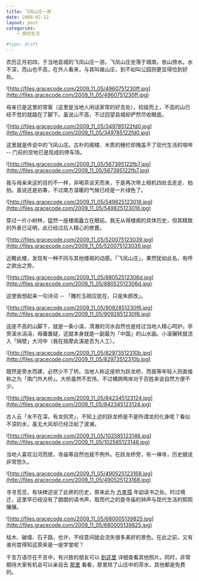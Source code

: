 ```yaml
---
title: 飞凤山庄一游
date: 2008-02-12
layout: post
categories:
    - 我的生活

#type: draft
---
```


农历正月初四，于当地县城的飞凤山庄一游。飞凤山庄坐落于城南，依山傍水。水不深，而山也不高，在外人看来，与其叫做山庄，到不如叫公园则更显得恰到好处。

![http://files.gracecode.com/2009_11_05/4960751230ff.jpg](http://files.gracecode.com/2009_11_05/4960751230ff.jpg)

母亲已是这里的常客（这里是当地人闲话家常的好去处），拾级而上，不高的山已经不觉的就踏在了脚下。虽说山不高，不过回望县城却俨然尽收眼底。

![http://files.gracecode.com/2009_11_05/349785122fd0.jpg](http://files.gracecode.com/2009_11_05/349785122fd0.jpg)

这里就是传说中的飞凤山庄。古朴的阁楼、木质的栅栏却掩盖不了现代生活的喧哗 -- 门前的空地已是现成的停车场。

![http://files.gracecode.com/2009_11_05/567395122fb7.jpg](http://files.gracecode.com/2009_11_05/567395122fb7.jpg)

我与母亲来这的目的不一样，非喝茶谈天而来，于是再次带上相机四处去走走、拍拍。虽说还是初春，不过南方温暖的气候已经是一片绿色了。

![http://files.gracecode.com/2009_11_05/549825123016.jpg](http://files.gracecode.com/2009_11_05/549825123016.jpg)

穿过一片小树林，猛然一座楼阁矗立在眼前。我无从得楼阁的具体历史，但其精致的外表已证明，此已经过后人精心的修葺。

![http://files.gracecode.com/2009_11_05/520075123039.jpg](http://files.gracecode.com/2009_11_05/520075123039.jpg)

近瞻此楼，发现有一种不同与其他楼阁的动感。「飞凤山庄」，果然犹如此名，有呼之欲出之势。

![http://files.gracecode.com/2009_11_05/88052512306d.jpg](http://files.gracecode.com/2009_11_05/88052512306d.jpg)

这使我想起来一句诗词 -- 「雕栏玉砌应犹在，只是朱颜改」。

![http://files.gracecode.com/2009_11_05/9092851230f6.jpg](http://files.gracecode.com/2009_11_05/9092851230f6.jpg)

这座不高的山脚下，就是一条小溪，清澈的河水自然也是经过当地人精心呵护。亭旁溪水涓涓，毋庸置疑，这就本身就是一副最为「中国」的山水画。小溪辗转就流入「隔壁」大河中（我在揣摩此溪是否为人工）。

![http://files.gracecode.com/2009_11_05/82973512310b.jpg](http://files.gracecode.com/2009_11_05/82973512310b.jpg)

既然是旁水而建，必然少不了桥。当地人称这座桥为跃龙桥，而我等年轻人则直接称之为「南门外大桥」。大桥虽然不宏伟，不过横跨两岸对于百姓来说自然方便不少。

![http://files.gracecode.com/2009_11_05/842345123124.jpg](http://files.gracecode.com/2009_11_05/842345123124.jpg)

古人云「水不在深，有龙则灵」，不知上述的跃龙桥是不是所谓龙的化身呢？看似不深的水，虽无大风却已经泛起了波澜。

![http://files.gracecode.com/2009_11_05/102585123146.jpg](http://files.gracecode.com/2009_11_05/102585123146.jpg)

当地人喜欢沿河而居，寺庙等自然也就不例外。在跃龙桥旁，有一禅寺，历史据说非常悠久。

![http://files.gracecode.com/2009_11_05/490525123168.jpg](http://files.gracecode.com/2009_11_05/490525123168.jpg)

寻寻觅觅，有块碑述说了此房的历史，原来此为 [方孝孺](http://baike.baidu.com/view/80471.htm) 年幼读书之处。时过境迁，这里早已经没有了朗朗的读书声，取而代之的是寺庙的钟声与现代生活的熙熙攘攘。

![http://files.gracecode.com/2009_11_05/680005139825.jpg](http://files.gracecode.com/2009_11_05/680005139825.jpg)

枯木、破墙、石子路，也许，不经意间就会流失很多美好的景色。在此之前，又有谁何尝得知这原来是一座学堂呢？

千言万语尽在不言中，有兴致的朋友可以 [到这里](http://www.yupoo.com/albums/view?id=ff80808117e3fa9001180284b15e1f74) 详细查看其他照片。同时，非常期待大家有机会可以亲自去 [那里](http://baike.baidu.com/view/59949.htm) 看看，那里除了山庄中的茶水，其他都是免费的。
